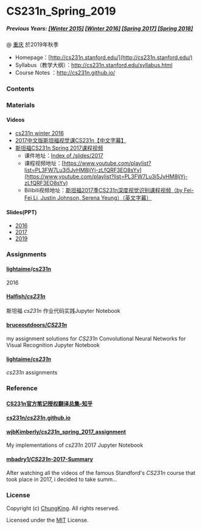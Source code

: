 # CS231n_Spring_2019

##### Previous Years: [[Winter 2015]](http://cs231n.stanford.edu/2015) [[Winter 2016]](http://cs231n.stanford.edu/2016) [[Spring 2017]](http://cs231n.stanford.edu/2017) [[Spring 2018]](http://cs231n.stanford.edu/2018)

@ [重庆](https://github.com/HuangCongQing/) 於2019年秋季


* Homepage：[http://cs231n.stanford.edu/](http://cs231n.stanford.edu/)
* Syllabus（教学大纲）：http://cs231n.stanford.edu/syllabus.html
* Course Notes ：http://cs231n.github.io/
### Contents



### Materials

#### Videos

* [cs231n winter 2016 ](https://www.youtube.com/channel/UCPk8m_r6fkUSYmvgCBwq-sw/playlists)
* [2017中文版斯坦福视觉课CS231n【中文字幕】](https://space.bilibili.com/216720985/channel/detail?cid=32406)
* [斯坦福CS231n Spring 2017课程视频](https://zhuanlan.zhihu.com/p/28488268)
  * 课件地址：[Index of /slides/2017](http://cs231n.stanford.edu/slides/2017/)
  * 课程视频地址：[https://www.youtube.com/playlist?list=PL3FW7Lu3i5JvHM8ljYj-zLfQRF3EO8sYv](https://www.youtube.com/playlist?list=PL3FW7Lu3i5JvHM8ljYj-zLfQRF3EO8sYv)
  * Bilibili视频地址：[斯坦福2017季CS231n深度视觉识别课程视频（by Fei-Fei Li, Justin Johnson, Serena Yeung）（英文字幕）](http://www.bilibili.com/video/av13260183/#page=1)
  
  
  
#### Slides(PPT)

* [2016](Slides/2016/)
* [2017](Slides/2017/)
* [2019](Slides/2019/)


### Assignments


#### [lightaime](https://github.com/lightaime)/**[cs231n](https://github.com/lightaime/cs231n)**
2016

#### [Halfish/*cs231n*](https://github.com/Halfish/cs231n)
斯坦福 *cs231n* 作业代码实践Jupyter Notebook


####  [bruceoutdoors/*CS231n*](https://github.com/bruceoutdoors/CS231n) 
my assignment solutions for *CS231n* Convolutional Neural Networks for Visual Recognition
Jupyter Notebook

#### [lightaime/*cs231n*](https://github.com/lightaime/cs231n)
*cs231n* assignments




### Reference
#### [CS231n官方笔记授权翻译总集-知乎](https://zhuanlan.zhihu.com/p/21930884)



#### [cs231n/*cs231n*.github.io](https://github.com/cs231n/cs231n.github.io)
    
####  [wjbKimberly/*cs231n*_spring_2017_assignment](https://github.com/wjbKimberly/cs231n_spring_2017_assignment)
My implementations of *cs231n* 2017 Jupyter Notebook

    
####  [mbadry1/*CS231n*-2017-Summary](https://github.com/mbadry1/CS231n-2017-Summary)
After watching all the videos of the famous Standford's *CS231n* course that took place in 2017, i decided to take summ…

### License

Copyright (c) [ChungKing](https://github.com/HuangCongQing/). All rights reserved.

Licensed under the [MIT](./LICENSE) License.
